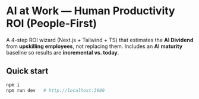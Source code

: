# AI at Work — Human Productivity ROI (People-First)

A 4-step ROI wizard (Next.js + Tailwind + TS) that estimates the **AI Dividend** from **upskilling employees**, not replacing them. Includes an **AI maturity** baseline so results are **incremental vs. today**.

## Quick start
```bash
npm i
npm run dev   # http://localhost:3000
